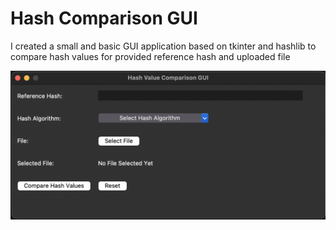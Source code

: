 # Hash Comparison GUI

I created a small and basic GUI application based on tkinter and hashlib to compare hash values for provided reference hash and uploaded file

![Hash Comparison GUI](./images/HashComparisonGUI.png)